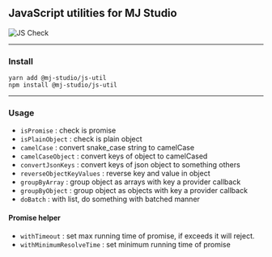 ## JavaScript utilities for MJ Studio

![JS Check](https://github.com/mym0404/mj-studio-js-util/workflows/JS%20Check/badge.svg)

---
### Install

```
yarn add @mj-studio/js-util
npm install @mj-studio/js-util
```

---
### Usage

* `isPromise` : check is promise
* `isPlainObject` : check is plain object
* `camelCase` : convert snake_case string to camelCase
* `camelCaseObject` : convert keys of object to camelCased 
* `convertJsonKeys` : convert keys of json object to something others
* `reverseObjectKeyValues` : reverse key and value in object
* `groupByArray` : group object as arrays with key a provider callback
* `groupByObject` : group object as objects with key a provider callback
* `doBatch` : with list, do something with batched manner

#### Promise helper
* `withTimeout` : set max running time of promise, if exceeds it will reject.
* `withMinimumResolveTime` : set minimum running time of promise
